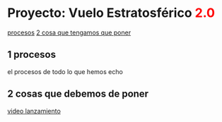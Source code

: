 <h1>Proyecto: Vuelo Estratosférico <span style="color: red;">2.0</span></h1>
<a href="#seccion1">procesos</a>
<a href="seccion2">2 cosa que tengamos que poner</a>
    <h2 id="seccion1">1 procesos</h2>
        <p>el procesos de todo lo que hemos echo </p>
    <h2 id="seccion"> 2 cosas que debemos de poner</h2>

<a href="https://aulavirtual33.educa.madrid.org/ies.lacabrera/course/view.php?id=608">video lanzamiento</a>



  

<!---
marianit200825/marianit200825 is a ✨ special ✨ repository because its `README.md` (this file) appears on your GitHub profile.
You can click the Preview link to take a look at your changes.
--->
